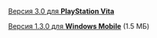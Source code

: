 [Версия 3.0 для **PlayStation Vita**](http://wololo.net/talk/viewtopic.php?f=116&t=48973)

[Версия 1.3.0 для **Windows Mobile**](/files/chocolate-doom-1.3.0-wince.cab) (1.5 МБ)
